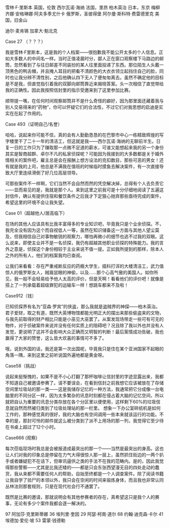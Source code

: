 雪林·F·里斯本 英国，伦敦
西尔瓦诺·海纳 法国，里昂
柏木英治 日本，东京
梅柳齐娜·安格琳娜·阿夫多季尤什卡 俄罗斯，圣彼得堡
阿尔曼·斯科特·费雷德里克 美国，旧金山

迪尔·麦肯锡 加拿大·魁北克

Case 27 （？？？）

我是雪林·F里斯本，这是我的个人档案——很抱歉我不能公开太多的个人信息。正如大多数人的中间名一样。当时正值凌晨时分，鄙人正在窗口观察楼下马路边的邮筒，忽然看到了与往日邮差不同装扮的某人往里面投递了东西。那位陌生人头戴一顶黑色的鸭舌帽，并且掩人耳目的把看不清颜色的大衣衣领立起挡住自己的脸，同时也让我分辨不清性别，之后他确认四下无人了便匆匆离去。虽然不确定他的目标是不是我，但直觉指引着我的双脚向邮筒靠近来揭晓答案。头一次相信了直觉带给我的正确性。因此我按照信封里的指示受邀来到了这里参加比赛。

顺带提一嘴，在任何时间观察邮筒并不是什么奇怪的癖好，因为那里面还藏着我与别人交易得来的“药物”，你可以怀疑它们的合法性，不过它们对我思想的启迪是实实在在起了作用的。

Case 493（证明自己/名誉）

哈哈，说起来你可能不信，真的会有人勤勤恳恳的在巴黎市中心一栋精致辉煌的写字楼里干了二十一年的清洁工，但这就是我——西尔瓦诺·海纳的无聊前半生。日复一日的工作只为了赚取那一点微不足道的薪水，可谁又能想起来我的另一个身份其实是智商超群、卓尔不凡的私家侦探呢？可能因为我接到的大多数都是关于婚外情相关的案件吧，雇主总是会在报酬上想方设法的克扣数目，那些可恶的男女！还有就是我的上司，他总是不满我在值班的时候临时摸鱼去解决案件，有一次直接导致大厅里连续滑倒了好几位高层领导。

可那些案件不一样啊，它们当然不会自然而然的凭空解决掉，总得有个人去负责它——显而易见的是，我就是那个人。来到这里之前我可是十分仔细地阅读了五遍这封信件，确认有提供住宿和餐饮条件之后我才下定狠心抛弃那些亟待完成的案件，希望这里的环境不会让我失望。

Case 01（超越他人/居高临下）

在场的其他人应该具有比我丰富得多的专业知识吧，毕竟我只是个业余侦探。不，我完全没有因为这个而自视低人一等，虽然在知识储备这一方面与其他人望尘莫及，但我相信自己对事物敏锐的观察力，哪怕再微小的细节也逃不过我的双眼。这么说来，即使主业并不是一名侦探，我仍有超越其他职业侦探的特殊能力。我的言外之意是，侦探这个身份相较于主业来说不值一提。正如我所提到的那样，除本人之外的所有人，他们的档案我均已查阅。

让我们来看看：存在严重戒断反应的药瘾大学生，插科打诨的大楼清洁工，武力值惊人的俄罗斯女人，贼眉鼠眼的神偷，以及……那个心高气傲的美国人。如你所见，我一般不会轻易给予他人太高的评价，但是天啊！看看他们的评价吧！就像是搭上了一列承载着超级罪犯的运输车一样！想跳车都来不及啦！

Case912（钱）

已知侦探界有名为“亚森·罗宾”的侠盗，那么我就是盗贼界的神探——柏木英治。君子爱财，取之有道，既然大英博物馆都能光明正大的摆出来那些偷盗来的文物，与我先前取得的财产相比只能是小巫见大巫罢了。从案发现场带走一些可有可无的物件，对于侦破案件来说并没有任何实质上的阻碍吧？况且除了我以外也并没有人发觉，更说明了这并不会影响大众正确而又明智的判断！最后案情成功告破，我也赢得了大家的赞誉，这么皆大欢喜的事情可不多了。

哦，说到外国的话，我还是第一次出国呢，毕竟我只是住在某个亚洲国家不起眼的角落一隅，来到这里之前听说国外遍地都是黄金呀。

Case58（挑战）

说起来挺惭愧的，如果不是不小心打翻了那杯咖啡让信封里的字迹显露出来，我都不知道自己被邀请参赛了。请不要误会，在看到信封之前我想它应该被放在了存储空间里垃圾站的那一类——这是我储存记忆的一种方法，我通常把它分成像一台电脑里的不同分区一样，因为太多繁杂的讯息时刻都在侵占着大脑的记忆空间，所以就把自认为重要的讯息分类存放在各个分区里以便使用，这样剩下60%的垃圾信息就自然而然被归类到了垃圾处理站的那一栏里。
想象一下办公室碎纸机是如何工作的，那种感觉真的很好，我的大脑也有空间调用一些本来就该运行的功能。不幸的是，那封可怜的邮件就这么被分类到了派不上用场的那一列，我觉得它至少待在书桌上超过了12个小时。

Case666 (观察)

每次莅临现场时我总是会被报道成最突出的那一个——当然是最突出的身高。这也让人们对我的印象总是停留在力气大得很惊人那一层上，虽然抓住街边的一两个扒手或者嫌疑犯不在话下，但审讯逼供之类的手法不在我的范畴内。是的，因此我觉得那些警察——尤其是比我还矮的——都是只会东张西望漫无目的四处走动的蠢货，我从来都不需要任何人的帮助，自始至终都是一个人调查案件。除了阅读书籍让我自学了验尸的本领以外，我只会在空闲的时间来锻炼身体，而且我也非常认同丛林法则那套规则，只是在现代社会行不通罢了。

既然是比赛的邀请，那就说明会有其他参赛者的存在，真希望这只是我个人的赛事，无论有多少个案件我都会逐一解决的。

97 阿加莎·克里斯蒂娜
36 埃列里·奎因
29 阿瑟·柯南·道尔
68 约翰·迪克森·卡尔
41 埃德加·爱伦·坡
53 雷蒙·钱德勒